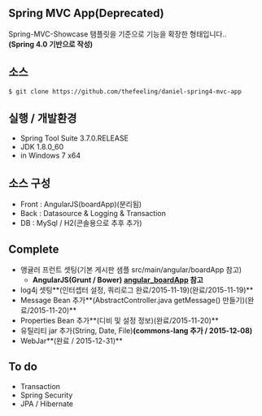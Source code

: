 ## Spring MVC App(Deprecated) ##
Spring-MVC-Showcase 탬플릿을 기준으로 기능을 확장한 형태입니다..<br>
**(Spring 4.0 기반으로 작성)**

## 소스  ##
    $ git clone https://github.com/thefeeling/daniel-spring4-mvc-app


## 실행 / 개발환경 ##
- Spring Tool Suite 3.7.0.RELEASE
- JDK 1.8.0_60
- in Windows 7 x64


## 소스 구성 ##
- Front : AngularJS(boardApp)(분리됨)
- Back  : Datasource & Logging & Transaction
- DB    : MySql / H2(콘솔용으로 추후 추가)

## Complete ##
- 앵귤러 프런트 셋팅(기본 게시판 샘플 src/main/angular/boardApp 참고)
  - **AngularJS(Grunt / Bower) [angular_boardApp] 참고**
- log4j 셋팅**(인터셉터 설정, 쿼리로그 완료/2015-11-19)(완료/2015-11-19)**
- Message Bean 추가**(AbstractController.java getMessage() 만들기)(완료/2015-11-20)**
- Properties Bean 추가**(디비 및 설정 정보)(완료/2015-11-20)**
- 유틸리티 jar 추가(String, Date, File)**(commons-lang 추가 / 2015-12-08)**
- WebJar**(완료 / 2015-12-31)**

## To do ##
- Transaction
- Spring Security
- JPA / Hibernate


[angular_boardApp]: https://github.com/thefeeling/angularjs_boardsample_study/
